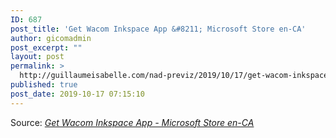 ```yaml
---
ID: 687
post_title: 'Get Wacom Inkspace App &#8211; Microsoft Store en-CA'
author: gicomadmin
post_excerpt: ""
layout: post
permalink: >
  http://guillaumeisabelle.com/nad-previz/2019/10/17/get-wacom-inkspace-app-microsoft-store-en-ca/
published: true
post_date: 2019-10-17 07:15:10
---
```

<!-- wp:block-lab/stc-vision-block {"vision":"The Wacom Inkspace app is for your Intuos Pro Paper edition, Folio and Slate. Use the app to turn what you write or sketch on paper into digital ink directly on your Windows 10 device. Inkspace keeps your work made on paper alive for further editing, enhancing and sharing."} /-->

Source: *[Get Wacom Inkspace App - Microsoft Store en-CA][1]*

<!-- wp:image {"id":689} --><figure class="wp-block-image">

<img src="http://guillaumeisabelle.com/nad-previz/wp-content/uploads/sites/19/2019/10/image-39-569x1024.png" alt="" class="wp-image-689" /></figure> <!-- /wp:image -->

 [1]: https://www.microsoft.com/en-ca/p/wacom-inkspace-app/9ng5x2820fgx?rtc=1&activetab=pivot:overviewtab